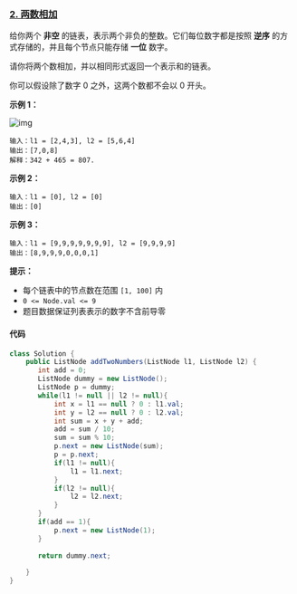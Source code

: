 ### [2. 两数相加](https://leetcode.cn/problems/add-two-numbers/)

给你两个 **非空** 的链表，表示两个非负的整数。它们每位数字都是按照 **逆序** 的方式存储的，并且每个节点只能存储 **一位** 数字。

请你将两个数相加，并以相同形式返回一个表示和的链表。

你可以假设除了数字 0 之外，这两个数都不会以 0 开头。

 

**示例 1：**

![img](https://assets.leetcode-cn.com/aliyun-lc-upload/uploads/2021/01/02/addtwonumber1.jpg)

```
输入：l1 = [2,4,3], l2 = [5,6,4]
输出：[7,0,8]
解释：342 + 465 = 807.
```

**示例 2：**

```
输入：l1 = [0], l2 = [0]
输出：[0]
```

**示例 3：**

```
输入：l1 = [9,9,9,9,9,9,9], l2 = [9,9,9,9]
输出：[8,9,9,9,0,0,0,1]
```

 

**提示：**

- 每个链表中的节点数在范围 `[1, 100]` 内
- `0 <= Node.val <= 9`
- 题目数据保证列表表示的数字不含前导零



#### 代码

```java
class Solution {
    public ListNode addTwoNumbers(ListNode l1, ListNode l2) {
       int add = 0;
       ListNode dummy = new ListNode();
       ListNode p = dummy;
       while(l1 != null || l2 != null){
           int x = l1 == null ? 0 : l1.val;
           int y = l2 == null ? 0 : l2.val;
           int sum = x + y + add;
           add = sum / 10;
           sum = sum % 10;
           p.next = new ListNode(sum);
           p = p.next;
           if(l1 != null){
               l1 = l1.next;
           }
           if(l2 != null){
               l2 = l2.next;
           }
       }
       if(add == 1){
           p.next = new ListNode(1);
       }
    
       return dummy.next;
        
    }
}
```

